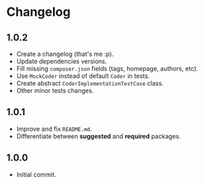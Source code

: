 Changelog
=========

1.0.2
-----

- Create a changelog (that's me :p).
- Update dependencies versions.
- Fill missing ```composer.json``` fields (tags, homepage, authors, etc).
- Use ```MockCoder``` instead of default ```Coder``` in tests.
- Create abstract ```CoderImplementationTestCase``` class.
- Other minor tests changes.

1.0.1
-----

- Improve and fix ```README.md```.
- Differentiate between **suggested** and **required** packages.

1.0.0
-----

- Initial commit.
